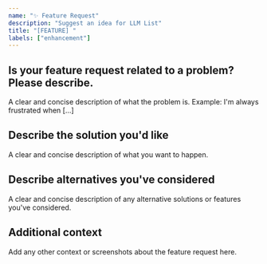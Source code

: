 ```yaml
---
name: "✨ Feature Request"
description: "Suggest an idea for LLM List"
title: "[FEATURE] "
labels: ["enhancement"]
---
```


## Is your feature request related to a problem? Please describe.

A clear and concise description of what the problem is. Example: I'm always frustrated when [...]

## Describe the solution you'd like

A clear and concise description of what you want to happen.

## Describe alternatives you've considered

A clear and concise description of any alternative solutions or features you've considered.

## Additional context

Add any other context or screenshots about the feature request here.
